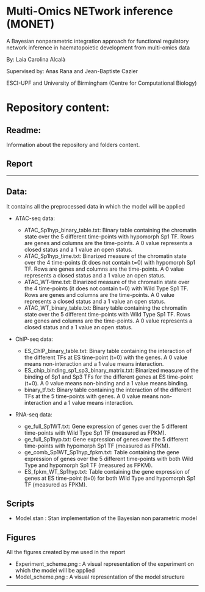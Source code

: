 # Multi-Omics NETwork inference (MONET)
A Bayesian nonparametric integration approach for functional regulatory network inference in haematopoietic development from multi-omics data

By: Laia Carolina Alcalà

Supervised by: Anas Rana and Jean-Baptiste Cazier

ESCI-UPF and University of Birmingham (Centre for Computational Biology)


# Repository content:
## Readme:
Information about the repository and folders content.

## Report
----

## Data:
It contains all the preprocessed data in which the model will be applied
- ATAC-seq data:
  - ATAC_Sp1hyp_binary_table.txt: Binary table containing the chromatin state over the 5 different time-points with hypomorph Sp1 TF. Rows are genes and columns are the time-points. A 0 value represents a closed status and a 1 value an open status.
  - ATAC_Sp1hyp_time.txt: Binarized measure of the chromatin state over the 4 time-points (it does not contain t=0) with hypomorph Sp1 TF. Rows are genes and columns are the time-points. A 0 value represents a closed status and a 1 value an open status.
  - ATAC_WT-time.txt: Binarized measure of the chromatin state over the 4 time-points (it does not contain t=0) with Wild Type Sp1 TF. Rows are genes and columns are the time-points. A 0 value represents a closed status and a 1 value an open status.
  - ATAC_WT_binary_table.txt: Binary table containing the chromatin state over the 5 different time-points with  Wild Type Sp1 TF. Rows are genes and columns are the time-points. A 0 value represents a closed status and a 1 value an open status.

- ChIP-seq data:
  - ES_ChIP_binary_table.txt: Binary table containing the interaction of the different TFs at ES time-point (t=0) with the genes. A 0 value means non-interaction and a 1 value means interaction.
  - ES_chip_binding_sp1_sp3_binary_matrix.txt: Binarized measure of the binding of Sp1 and Sp3 TFs for the different genes at ES time-point (t=0). A 0 value means non-binding and a 1 value means binding.
  - binary_tf.txt: Binary table containing the interaction of the different TFs at the 5 time-points with genes. A 0 value means non-interaction and a 1 value means interaction.
 
- RNA-seq data:
  - ge_full_Sp1WT.txt: Gene expression of genes over the 5 different time-points with Wild Type Sp1 TF (measured as FPKM).
  - ge_full_Sp1hyp.txt: Gene expression of genes over the 5 different time-points with hypomorph Sp1 TF (measured as FPKM).
  - ge_comb_Sp1WT_Sp1hyp_fpkm.txt: Table containing the gene expression of genes over the 5 different time-points with both Wild Type and hypomorph Sp1 TF (measured as FPKM).
  - ES_fpkm_WT_Sp1hyp.txt: Table containing the gene expression of genes at ES time-point (t=0) for both Wild Type and hypomorph Sp1 TF (measured as FPKM).


## Scripts
- Model.stan : Stan implementation of the Bayesian non parametric model

## Figures
All the figures created by me used in the report
- Experiment_scheme.png : A visual representation of the experiment on which the model will be applied
- Model_scheme.png : A visual representation of the model structure

---

